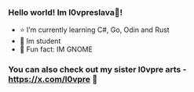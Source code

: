 ### Hello world! Im l0vpreslava💫!
- ⭐️ I’m currently learning C#, Go, Odin and Rust
- 🌊 Im student
- 💎 Fun fact: IM GNOME
### You can also check out my sister l0vpre arts - https://x.com/l0vpre 💙
<!--
**l0vpre/l0vpre** is a ✨ _special_ ✨ repository because its `README.md` (this file) appears on your GitHub profile.

Here are some ideas to get you started:

- 🔭 I’m currently working on ...

- 👯 I’m looking to collaborate on ...
- 🤔 I’m looking for help with ...
- 💬 Ask me about ...
- 📫 How to reach me: ...
- 😄 Pronouns: ...

-->
